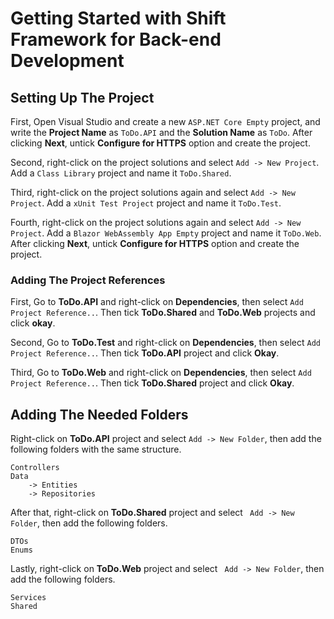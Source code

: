 # Getting Started with Shift Framework for Back-end Development

## Setting Up The Project

First, Open Visual Studio and create a new ``ASP.NET Core Empty`` project, and write the **Project Name** as ``ToDo.API`` and the **Solution Name** as ``ToDo``. After clicking **Next**, untick **Configure for HTTPS** option and create the project.

Second, right-click on the project solutions and select ``Add -> New Project``. Add a ``Class Library`` project and name it ``ToDo.Shared``.

Third, right-click on the project solutions again and select ``Add -> New Project``. Add a ``xUnit Test Project`` project and name it ``ToDo.Test``.

Fourth, right-click on the project solutions again and select ``Add -> New Project``. Add a ``Blazor WebAssembly App Empty`` project and name it ``ToDo.Web``. After clicking **Next**, untick **Configure for HTTPS** option and create the project.

### Adding The Project References

First, Go to **ToDo.API** and right-click on **Dependencies**, then select ``Add Project Reference..``. Then tick **ToDo.Shared** and **ToDo.Web** projects and click **okay**.

Second, Go to **ToDo.Test** and right-click on **Dependencies**, then select ``Add Project Reference..``. Then tick **ToDo.API** project and click **Okay**.

Third, Go to **ToDo.Web** and right-click on **Dependencies**, then select ``Add Project Reference..``. Then tick **ToDo.Shared** project and click **Okay**.

## Adding The Needed Folders

Right-click on **ToDo.API** project and select ``Add -> New Folder``, then add the following folders with the same structure.

```
Controllers
Data
    -> Entities
    -> Repositories
```

After that, right-click on **ToDo.Shared** project and select `` Add -> New Folder``, then add the following folders.

```
DTOs
Enums
```

Lastly, right-click on **ToDo.Web** project and select `` Add -> New Folder``, then add the following folders.

```
Services
Shared
```